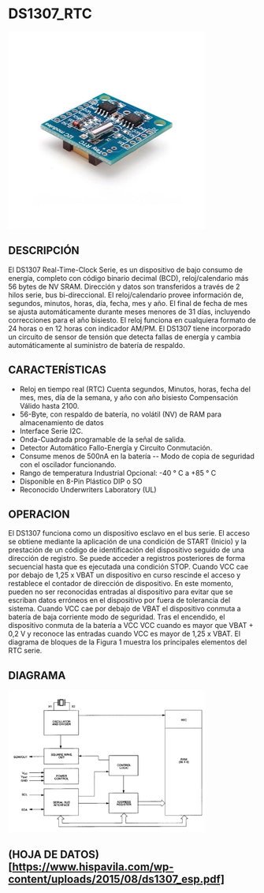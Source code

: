 # DS1307_RTC
<img src="sensor.webp" alt="DS1307 reference image" width="400"/>

## DESCRIPCIÓN
El DS1307 Real-Time-Clock Serie, es un dispositivo de bajo consumo de energía,
completo con código binario decimal (BCD), reloj/calendario más 56 bytes de NV SRAM.
Dirección y datos son transferidos a través de 2 hilos serie, bus bi-direccional. El
reloj/calendario provee información de, segundos, minutos, horas, día, fecha, mes y año.
El final de fecha de mes se ajusta automáticamente durante meses menores de 31 días,
incluyendo correcciones para el año bisiesto. El reloj funciona en cualquiera formato de
24 horas o en 12 horas con indicador AM/PM. El DS1307 tiene incorporado un circuito de
sensor de tensión que detecta fallas de energía y cambia automáticamente al suministro
de batería de respaldo. 

## CARACTERÍSTICAS
* Reloj en tiempo real (RTC) Cuenta segundos, Minutos, horas, fecha del mes, mes, día
de la semana, y año con año bisiesto Compensación Válido hasta 2100.
* 56-Byte, con respaldo de batería, no volátil (NV) de RAM para almacenamiento de datos
* Interface Serie I2C.
* Onda-Cuadrada programable de la señal de salida.
* Detector Automático Fallo-Energía y Circuito Conmutación.
* Consume menos de 500nA en la batería -- Modo de copia de seguridad con el oscilador
funcionando.
* Rango de temperatura Industrial Opcional: -40 ° C a +85 ° C
* Disponible en 8-Pin Plástico DIP o SO
* Reconocido Underwriters Laboratory (UL) 

## OPERACION
El DS1307 funciona como un dispositivo esclavo en el bus serie. El acceso se obtiene
mediante la aplicación de una condición de START (Inicio) y la prestación de un código
de identificación del dispositivo seguido de una dirección de registro. Se puede acceder a
registros posteriores de forma secuencial hasta que es ejecutada una condición STOP.
Cuando VCC cae por debajo de 1,25 x VBAT un dispositivo en curso rescinde el acceso y
restablece el contador de dirección de dispositivo. En este momento, pueden no ser
reconocidas entradas al dispositivo para evitar que se escriban datos erróneos en el
dispositivo por fuera de tolerancia del sistema. Cuando VCC cae por debajo de VBAT el
dispositivo conmuta a batería de baja corriente modo de seguridad. Tras el encendido, el
dispositivo conmuta de la batería a VCC VCC cuando es mayor que VBAT + 0,2 V y
reconoce las entradas cuando VCC es mayor de 1,25 x VBAT. El diagrama de bloques de
la Figura 1 muestra los principales elementos del RTC serie.

## DIAGRAMA
<img src="diagrama.png" alt="DS1307 reference image" width="400"/>

## (HOJA DE DATOS)[https://www.hispavila.com/wp-content/uploads/2015/08/ds1307_esp.pdf]
